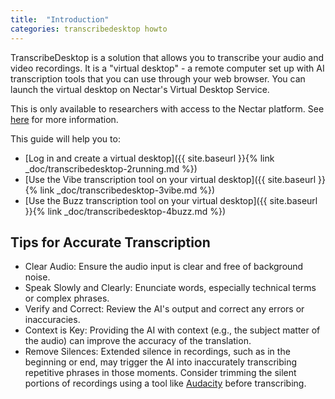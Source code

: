 ```yaml
---
title:  "Introduction"
categories: transcribedesktop howto
---
```


TranscribeDesktop is a solution that allows you to transcribe your audio and video recordings. It is a "virtual desktop" - a remote computer set up with AI transcription tools that you can use through your web browser. You can launch the virtual desktop on Nectar's Virtual Desktop Service.

This is only available to researchers with access to the Nectar platform. See [here](https://desktop.rc.nectar.org.au/about/) for more information.

This guide will help you to:
* [Log in and create a virtual desktop]({{ site.baseurl }}{% link _doc/transcribedesktop-2running.md %})
* [Use the Vibe transcription tool on your virtual desktop]({{ site.baseurl }}{% link _doc/transcribedesktop-3vibe.md %})
* [Use the Buzz transcription tool on your virtual desktop]({{ site.baseurl }}{% link _doc/transcribedesktop-4buzz.md %})

## Tips for Accurate Transcription 

* Clear Audio: Ensure the audio input is clear and free of background noise.  
* Speak Slowly and Clearly: Enunciate words, especially technical terms or complex phrases.  
* Verify and Correct: Review the AI's output and correct any errors or inaccuracies.  
* Context is Key: Providing the AI with context (e.g., the subject matter of the audio) can improve the accuracy of the translation.
* Remove Silences: Extended silence in recordings, such as in the beginning or end, may trigger the AI into inaccurately transcribing repetitive phrases in those moments. Consider trimming the silent portions of recordings using a tool like [Audacity](https://www.audacityteam.org/) before transcribing.

